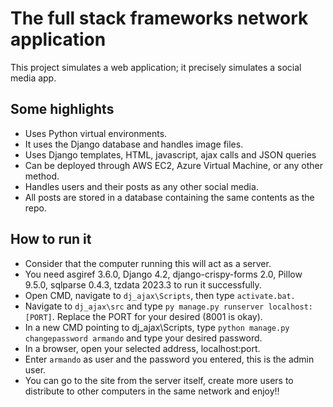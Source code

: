 # The full stack frameworks network application
This project simulates a web application; it precisely simulates a social media app.

## Some highlights
- Uses Python virtual environments.
- It uses the Django database and handles image files.
- Uses Django templates, HTML, javascript, ajax calls and JSON queries
- Can be deployed through AWS EC2, Azure Virtual Machine, or any other method.
- Handles users and their posts as any other social media.
- All posts are stored in a database containing the same contents as the repo.

## How to run it
- Consider that the computer running this will act as a server.
- You need asgiref 3.6.0, Django 4.2, django-crispy-forms 2.0, Pillow 9.5.0, sqlparse 0.4.3, tzdata 2023.3 to run it successfully.
- Open CMD, navigate to `dj_ajax\Scripts`, then type `activate.bat.`
- Navigate to `dj_ajax\src` and type `py manage.py runserver localhost:[PORT]`. Replace the PORT for your desired (8001 is okay).
- In a new CMD pointing to dj_ajax\Scripts, type `python manage.py changepassword armando` and type your desired password.
- In a browser, open your selected address, localhost:port.
- Enter `armando` as user and the password you entered, this is the admin user.
- You can go to the site from the server itself, create more users to distribute to other computers in the same network and enjoy!!
